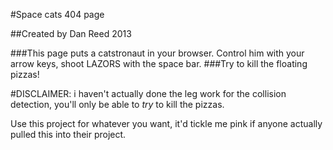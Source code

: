 #Space cats 404 page

##Created by Dan Reed 2013

###This page puts a catstronaut in your browser. Control him with your arrow keys, shoot LAZORS with the space bar. 
###Try to kill the floating pizzas!

#DISCLAIMER: i haven't actually done the leg work for the collision detection, you'll only be able to *try* to kill the pizzas.

Use this project for whatever you want, it'd tickle me pink if anyone actually pulled this into their project.